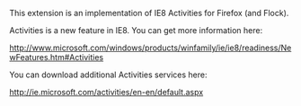 This extension is an implementation of IE8 Activities for Firefox (and Flock).

Activities is a new feature in IE8. You can get more information here:

http://www.microsoft.com/windows/products/winfamily/ie/ie8/readiness/NewFeatures.htm#Activities

You can download additional Activities services here:

http://ie.microsoft.com/activities/en-en/default.aspx